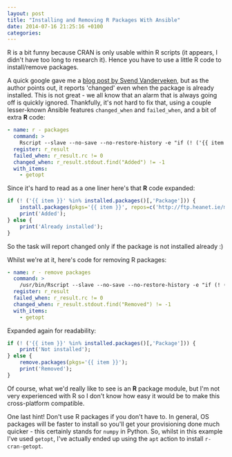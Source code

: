 ```yaml
---
layout: post
title: "Installing and Removing R Packages With Ansible"
date: 2014-07-16 21:25:16 +0100
categories:
---
```


R is a bit funny because CRAN is only usable within R scripts (it appears, I
didn't have too long to research it). Hence you have to use a little R code to
install/remove packages.


A quick google gave me a [blog post by Svend Vanderveken](http://svendvanderveken.wordpress.com/2014/02/25/snippet-to-install-r-packages-with-ansible/),
but as the author points out, it reports 'changed' even when the package is
already installed. This is not great - we all know that an alarm that is always
going off is quickly ignored. Thankfully, it's not hard to fix that, using a
couple lesser-known Ansible features `changed_when` and `failed_when`, and a bit
of extra **R** code:


```yaml
- name: r - packages
  command: >
    Rscript --slave --no-save --no-restore-history -e "if (! ('{{ item }}' %in% installed.packages()[,'Package'])) { install.packages(pkgs='{{ item }}', repos=c('http://ftp.heanet.ie/mirrors/cran.r-project.org/')); print('Added'); } else { print('Already installed'); }"
  register: r_result
  failed_when: r_result.rc != 0
  changed_when: r_result.stdout.find("Added") != -1
  with_items:
    - getopt
```

Since it's hard to read as a one liner here's that **R** code expanded:

```r
if (! ('{{ item }}' %in% installed.packages()[,'Package'])) {
    install.packages(pkgs='{{ item }}', repos=c('http://ftp.heanet.ie/mirrors/cran.r-project.org/'));
    print('Added');
} else {
    print('Already installed');
}
```

So the task will report changed only if the package is not installed already :)


Whilst we're at it, here's code for removing R packages:

```yaml
- name: r - remove packages
  command: >
    /usr/bin/Rscript --slave --no-save --no-restore-history -e "if (! ('{{ item }}' %in% installed.packages()[,'Package'])) { print('Not installed'); } else { remove.packages(pkgs='{{ item }}'); print('Removed'); }"
  register: r_result
  failed_when: r_result.rc != 0
  changed_when: r_result.stdout.find("Removed") != -1
  with_items:
    - getopt
```


Expanded again for readability:


```r
if (! ('{{ item }}' %in% installed.packages()[,'Package'])) {
    print('Not installed');
} else {
    remove.packages(pkgs='{{ item }}');
    print('Removed');
}
```

Of course, what we'd really like to see is an **R** package module, but I'm not
very experienced with R so I don't know how easy it would be to make this
cross-platform compatible.


One last hint! Don't use R packages if you don't have to. In general, OS
packages will be faster to install so you'll get your provisioning done much
quicker - this certainly stands for `numpy` in Python. So, whilst in this
example I've used `getopt`, I've actually ended up using the `apt` action to
install `r-cran-getopt`.
